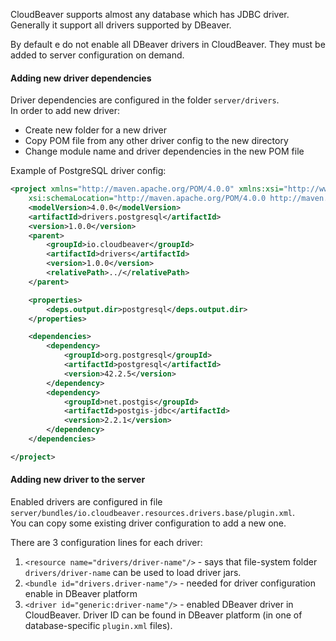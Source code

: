 CloudBeaver supports almost any database which has JDBC driver.  
Generally it support all drivers supported by DBeaver.  

By default e do not enable all DBeaver drivers in CloudBeaver. They must be added to server configuration on demand.  

#### Adding new driver dependencies

Driver dependencies are configured in the folder `server/drivers`.  
In order to add new driver: 
- Create new folder for a new driver
- Copy POM file from any other driver config to the new directory
- Change module name and driver dependencies in the new POM file

Example of PostgreSQL driver config:
```xml
<project xmlns="http://maven.apache.org/POM/4.0.0" xmlns:xsi="http://www.w3.org/2001/XMLSchema-instance"
    xsi:schemaLocation="http://maven.apache.org/POM/4.0.0 http://maven.apache.org/xsd/maven-4.0.0.xsd">
    <modelVersion>4.0.0</modelVersion>
    <artifactId>drivers.postgresql</artifactId>
    <version>1.0.0</version>
    <parent>
        <groupId>io.cloudbeaver</groupId>
        <artifactId>drivers</artifactId>
        <version>1.0.0</version>
        <relativePath>../</relativePath>
    </parent>

    <properties>
        <deps.output.dir>postgresql</deps.output.dir>
    </properties>

    <dependencies>
        <dependency>
            <groupId>org.postgresql</groupId>
            <artifactId>postgresql</artifactId>
            <version>42.2.5</version>
        </dependency>
        <dependency>
            <groupId>net.postgis</groupId>
            <artifactId>postgis-jdbc</artifactId>
            <version>2.2.1</version>
        </dependency>
    </dependencies>

</project>
```

#### Adding new driver to the server

Enabled drivers are configured in file `server/bundles/io.cloudbeaver.resources.drivers.base/plugin.xml`.  
You can copy some existing driver configuration to add a new one.

There are 3 configuration lines for each driver:
1. `<resource name="drivers/driver-name"/>` - says that file-system folder `drivers/driver-name` can be used to load driver jars.
1. `<bundle id="drivers.driver-name"/>` - needed for driver configuration enable in DBeaver platform
1. `<driver id="generic:driver-name"/>` - enabled DBeaver driver in CloudBeaver. Driver ID can be found in DBeaver platform (in one of database-specific `plugin.xml` files).

